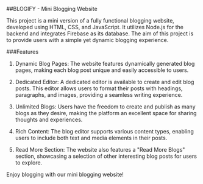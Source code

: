 ##BLOGIFY - Mini Blogging Website

This project is a mini version of a fully functional blogging website, developed using HTML, CSS, and JavaScript. It utilizes Node.js for the backend and integrates Firebase as its database. The aim of this project is to provide users with a simple yet dynamic blogging experience.

###Features
1. Dynamic Blog Pages: The website features dynamically generated blog pages, making each blog post unique and easily accessible to users.

2. Dedicated Editor: A dedicated editor is available to create and edit blog posts. This editor allows users to format their posts with headings, paragraphs, and images, providing a seamless writing experience.

3. Unlimited Blogs: Users have the freedom to create and publish as many blogs as they desire, making the platform an excellent space for sharing thoughts and experiences.

4. Rich Content: The blog editor supports various content types, enabling users to include both text and media elements in their posts.

5. Read More Section: The website also features a "Read More Blogs" section, showcasing a selection of other interesting blog posts for users to explore.

Enjoy blogging with our mini blogging website!
